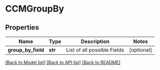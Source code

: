 # CCMGroupBy

## Properties
Name | Type | Description | Notes
------------ | ------------- | ------------- | -------------
**group_by_field** | **str** | List of all possible Fields | [optional] 

[[Back to Model list]](../README.md#documentation-for-models) [[Back to API list]](../README.md#documentation-for-api-endpoints) [[Back to README]](../README.md)

